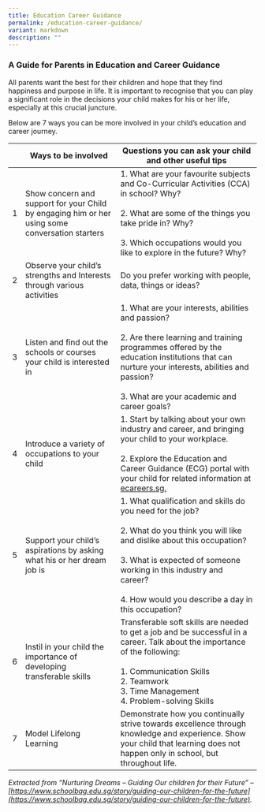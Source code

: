 ```yaml
---
title: Education Career Guidance
permalink: /education-career-guidance/
variant: markdown
description: ""
---
```

### A Guide for Parents in Education and Career Guidance

All parents want the best for their children and hope that they find happiness and purpose in life. It is important to recognise that you can play a significant role in the decisions your child makes for his or her life, especially at this crucial juncture.

Below are 7 ways you can be more involved in your child’s education and career journey.

|  | **Ways to be involved**| **Questions you can ask your child and other useful tips** |
| -------- | -------- | -------- |
| 1    | Show concern and support for your Child by engaging him or her using some conversation starters | 1.  What are your favourite subjects and Co-Curricular Activities (CCA) in school? Why?<br><br>2.  What are some of the things you take pride in? Why?<br><br>3.  Which occupations would you like to explore in the future? Why? |
| 2    | Observe your child’s strengths and Interests through various activities | Do you prefer working with people, data, things or ideas? |
| 3     | Listen and find out the schools or courses your child is interested in | 1.  What are your interests, abilities and passion?<br><br>2.  Are there learning and training programmes offered by the education institutions that can nurture your interests, abilities and passion?<br><br>3.  What are your academic and career goals? |
| 4   | Introduce a variety of occupations to your child | 1.  Start by talking about your own industry and career, and bringing your child to your workplace.<br><br>2.  Explore the Education and Career Guidance (ECG) portal with your child for related information at <a href="https://ecareers.sg/">ecareers.sg.</a>|
| 5   | Support your child’s aspirations by asking what his or her dream job is | 1.  What qualification and skills do you need for the job?<br><br>2.  What do you think you will like and dislike about this occupation?<br><br>3.  What is expected of someone working in this industry and career?<br><br>4.  How would you describe a day in this occupation?  |
| 6   | Instil in your child the importance of developing transferable skills | Transferable soft skills are needed to get a job and be successful in a career. Talk about the importance of the following:<br><br>1.  Communication Skills<br>2.  Teamwork<br>3.  Time Management<br>4.  Problem-solving Skills |
| 7   | Model Lifelong Learning | Demonstrate how you continually strive towards excellence through knowledge and experience. Show your child that learning does not happen only in school, but throughout life. |

*Extracted from “Nurturing Dreams – Guiding Our children for their Future” –[https://www.schoolbag.edu.sg/story/guiding-our-children-for-the-future](https://www.schoolbag.edu.sg/story/guiding-our-children-for-the-future).*